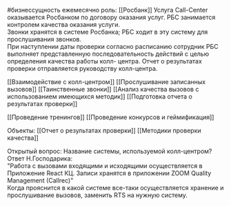 #бизнессущность 
ежемесячно
роль: [[Росбанк]]
Услуга Call-Center оказывается Росбанком по договору оказания услуг. РБС занимается контролем качества оказания услуги.  
Звонки хранятся в системе Росбанка; РБС ходит в эту систему для прослушивания звонков.  
При наступлении даты проверки согласно расписанию сотрудник РБС выполняет представленную последовательность действий с целью определения качества работы колл- центра. Отчет о результатах проверки отправляется руководству колл-центра.

[[Взаимодействие с колл-центром]]
[[Прослушивание записанных вызовов]]
[[Таинственные звонки]]
[[Анализ качества вызовов с использованием имеющихся методик]]
[[Подготовка отчета о результатах проверки]]

[[Проведение тренингов]]
[[Проведение конкурсов и геймификация]] 

Объекты:
[[Отчет о результатах проверки]]
[[Методики проверки качества]]

Открытый вопрос: Название системы, используемой колл-центром?
Ответ Н.Господарика:  
"Работа с вызовами входящими и исходящими осуществляется в Приложение React КЦ. Записи хранятся в приложении ZOOM Quality Management (Callrec)"  
Когда прояснится в какой системе все-таки осуществляется хранение и прослушивание вызовов, заменить RTS на нужную систему.